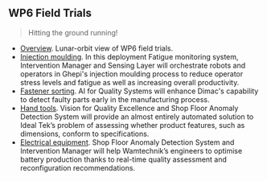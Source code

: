 WP6 Field Trials
----------------
> Hitting the ground running!

* [Overview][overview]. Lunar-orbit view of WP6 field trials.
* [Injection moulding][injection-moulding]. In this deployment Fatigue
  monitoring system, Intervention Manager and Sensing Layer will orchestrate
  robots and operators in Ghepi's injection moulding process to reduce
  operator stress levels and fatigue as well as increasing overall
  productivity.
* [Fastener sorting][fastener-sorting]. AI for Quality Systems will enhance
  Dimac's capability to detect faulty parts early in the manufacturing
  process.
* [Hand tools][hand-tools]. Vision for Quality Excellence and Shop Floor
  Anomaly Detection System will provide an almost entirely automated
  solution to Ideal Tek’s problem of assessing whether product features,
  such as dimensions, conform to specifications.
* [Electrical equipment][electrical-equipment]. Shop Floor Anomaly Detection
  System and Intervention Manager will help Wamtechnik’s engineers to optimise
  battery production thanks to real-time quality assessment and reconfiguration
  recommendations.




[electrical-equipment]: ./electrical-equipment.md
[fastener-sorting]: ./fastener-sorting.md
[hand-tools]: ./hand-tools.md
[injection-moulding]: ./injection-moulding.md
[overview]: ./overview.md
